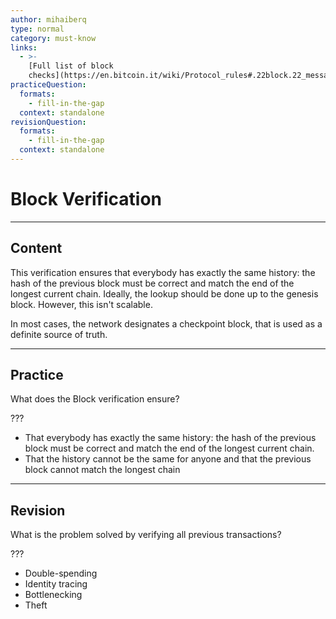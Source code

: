 ```yaml
---
author: mihaiberq
type: normal
category: must-know
links:
  - >-
    [Full list of block
    checks](https://en.bitcoin.it/wiki/Protocol_rules#.22block.22_messages){website}
practiceQuestion:
  formats:
    - fill-in-the-gap
  context: standalone
revisionQuestion:
  formats:
    - fill-in-the-gap
  context: standalone
---
```


# Block Verification


---

## Content

This verification ensures that everybody has exactly the same history: the hash of the previous block must be correct and match the end of the longest current chain. Ideally, the lookup should be done up to the genesis block. However, this isn't scalable.

In most cases, the network designates a checkpoint block, that is used as a definite source of truth.


---

## Practice

What does the Block verification ensure?

???

- That everybody has exactly the same history: the hash of the previous block must be correct and match the end of the longest current chain.
- That the history cannot be the same for anyone and that the previous block cannot match the longest chain


---

## Revision

What is the problem solved by verifying all previous transactions?

???

- Double-spending
- Identity tracing
- Bottlenecking
- Theft
